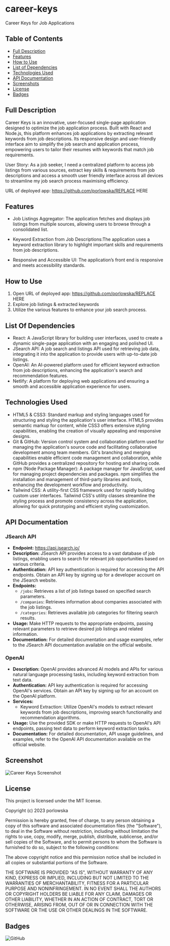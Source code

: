# career-keys
Career Keys for Job Applications

## Table of Contents

- [Full Description](#full-description)
- [Features](#features)
- [How to Use](#how-to-use)
- [List of Dependencies](#list-of-dependencies)
- [Technologies Used](#technologies-used)
- [API Documentation](#api-documentation)
- [Screenshots](#screenshots)
- [License](#license)
- [Badges](#badges)

## Full Description

Career Keys is an innovative, user-focused single-page application designed to optimize the job application process. Built with React and Node.js, this platform enhances job applications by extracting relevant keywords from job descriptions. Its responsive design and user-friendly interface aim to simplify the job search and application process, empowering users to tailor their resumes with keywords that match job requirements.

User Story: As a job seeker, I need a centralized platform to access job listings from various sources, extract key skills & requirements from job descriptions and access a smooth user friendly interface across all devices to streamline my job search process maximising efficiency.

URL of deployed app:  https://github.com/porlowska/REPLACE HERE

## Features

- Job Listings Aggregator: The application fetches and displays job listings from multiple sources, allowing users to browse through a consolidated list.

- Keyword Extraction from Job Descriptions:The application uses a keyword extraction library to highlight important skills and requirements from job descriptions.

- Responsive and Accessible UI: The application’s front end is responsive and meets accessibility standards.


## How to Use

1. Open URL of deployed app:  https://github.com/porlowska/REPLACE HERE
2. Explore job listings & extracted keywords
3. Utilize the various features to enhance your job search process.

## List Of Dependencies

- React: A JavaScript library for building user interfaces, used to create a dynamic single-page application with an engaging and polished UI.
- JSearch API: A job search and listings API used for retrieving job data, integrating it into the application to provide users with up-to-date job listings.
- OpenAI: An AI-powered platform used for efficient keyword extraction from job descriptions, enhancing the application's search and recommendation features.
- Netlify: A platform for deploying web applications and ensuring a smooth and accessible application experience for users.

## Technologies Used

- HTML5 & CSS3: Standard markup and styling languages used for structuring and styling the application's user interface. HTML5 provides semantic markup for content, while CSS3 offers extensive styling capabilities, enabling the creation of visually appealing and responsive designs.
- Git & GitHub: Version control system and collaboration platform used for managing the application's source code and facilitating collaborative development among team members. Git's branching and merging capabilities enable efficient code management and collaboration, while GitHub provides a centralized repository for hosting and sharing code.
- npm (Node Package Manager): A package manager for JavaScript, used for managing project dependencies and packages. npm simplifies the installation and management of third-party libraries and tools, enhancing the development workflow and productivity.
- Tailwind CSS: A utility-first CSS framework used for rapidly building custom user interfaces. Tailwind CSS's utility classes streamline the styling process and promote consistency across the application, allowing for quick prototyping and efficient styling customization.

## API Documentation

### JSearch API

- **Endpoint:** https://api.jsearch.io/
- **Description:** JSearch API provides access to a vast database of job listings, enabling users to search for relevant job opportunities based on various criteria.
- **Authentication:** API key authentication is required for accessing the API endpoints. Obtain an API key by signing up for a developer account on the JSearch website.
- **Endpoints:**
  - `/jobs`: Retrieves a list of job listings based on specified search parameters.
  - `/companies`: Retrieves information about companies associated with the job listings.
  - `/categories`: Retrieves available job categories for filtering search results.
- **Usage:** Make HTTP requests to the appropriate endpoints, passing relevant parameters to retrieve desired job listings and related information.
- **Documentation:** For detailed documentation and usage examples, refer to the JSearch API documentation available on the official website.

### OpenAI

- **Description:** OpenAI provides advanced AI models and APIs for various natural language processing tasks, including keyword extraction from text data.
- **Authentication:** API key authentication is required for accessing OpenAI's services. Obtain an API key by signing up for an account on the OpenAI platform.
- **Services:**
  - Keyword Extraction: Utilize OpenAI's models to extract relevant keywords from job descriptions, improving search functionality and recommendation algorithms.
- **Usage:** Use the provided SDK or make HTTP requests to OpenAI's API endpoints, passing text data to perform keyword extraction tasks.
- **Documentation:** For detailed documentation, API usage guidelines, and examples, refer to the OpenAI API documentation available on the official website.

## Screenshot

![Career Keys Screenshot](./assets/career-keys-screenshot.png)

## License

This project is licensed under the MIT license.

Copyright (c) 2023 porlowska

Permission is hereby granted, free of charge, to any person obtaining a copy
of this software and associated documentation files (the "Software"), to deal
in the Software without restriction, including without limitation the rights
to use, copy, modify, merge, publish, distribute, sublicense, and/or sell
copies of the Software, and to permit persons to whom the Software is
furnished to do so, subject to the following conditions:

The above copyright notice and this permission notice shall be included in all
copies or substantial portions of the Software.

THE SOFTWARE IS PROVIDED "AS IS", WITHOUT WARRANTY OF ANY KIND, EXPRESS OR
IMPLIED, INCLUDING BUT NOT LIMITED TO THE WARRANTIES OF MERCHANTABILITY,
FITNESS FOR A PARTICULAR PURPOSE AND NONINFRINGEMENT. IN NO EVENT SHALL THE
AUTHORS OR COPYRIGHT HOLDERS BE LIABLE FOR ANY CLAIM, DAMAGES OR OTHER
LIABILITY, WHETHER IN AN ACTION OF CONTRACT, TORT OR OTHERWISE, ARISING FROM,
OUT OF OR IN CONNECTION WITH THE SOFTWARE OR THE USE OR OTHER DEALINGS IN THE
SOFTWARE.

## Badges

![GitHub](https://img.shields.io/github/license/porlowska/career-keys)
